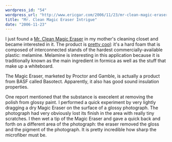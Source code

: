 ```yaml
---
wordpress_id: "54"
wordpress_url: "http://www.ericgar.com/2006/11/23/mr-clean-magic-eraser-intrigue/"
title: "Mr. Clean Magic Eraser Intrigue"
date: "2006-11-23"
---
```

I just found a <a href="http://www.mrclean.com/sites/en_US/mrclean/index.shtml">Mr. Clean Magic Eraser</a> in my mother's cleaning closet and became interested in it. The product is <a href="http://en.wikipedia.org/wiki/Magic_eraser">pretty cool</a>: it's a hard foam that is composed of interconnected stands of the hardest commercially-available plastic: melamine. Melamine is interesting in this application because it is traditionally known as the main ingredient in formica as well as the stuff that make up a whiteboard.

The Magic Eraser, marketed by Proctor and Gamble, is actually a product from BASF called Basotect. Apparently, it also has good sound insulation properties.

One report mentioned that the substance is execelent at removing the polish from glossy paint. I performed a quick experiment by very lightly dragging a dry Magic Eraser on the surface of a glossy photograph. The photograph had very obviously lost its finish in the area with really tiny scratches. I then wet a tip of the Magic Eraser and gave a quick back and forth on a different area of the photograph: the eraser removed the gloss and the pigment of the photograph. It is pretty incredible how sharp the microfiber must be.

